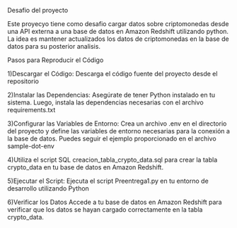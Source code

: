 Desafio del proyecto

Este proyecyo tiene como desafio cargar datos sobre criptomonedas desde una API externa a una base de datos en Amazon Redshift utilizando python. La idea es mantener actualizados los datos de criptomonedas en la base de datos para su posterior analisis.

Pasos para Reproducir el Código

1)Descargar el Código: Descarga el código fuente del proyecto desde el repositorio

2)Instalar las Dependencias: Asegúrate de tener Python instalado en tu sistema. 
Luego, instala las dependencias necesarias con el archivo requirements.txt

3)Configurar las Variables de Entorno: Crea un archivo .env en el directorio del proyecto y define las variables de entorno necesarias para la conexión a la base de datos. Puedes seguir el ejemplo proporcionado en el archivo sample-dot-env

4)Utiliza el script SQL creacion_tabla_crypto_data.sql para crear la tabla crypto_data en tu base de datos en Amazon Redshift.

5)Ejecutar el Script: Ejecuta el script Preentrega1.py en tu entorno de desarrollo utilizando Python

6)Verificar los Datos Accede a tu base de datos en Amazon Redshift para verificar que los datos se hayan cargado correctamente en la tabla crypto_data.

